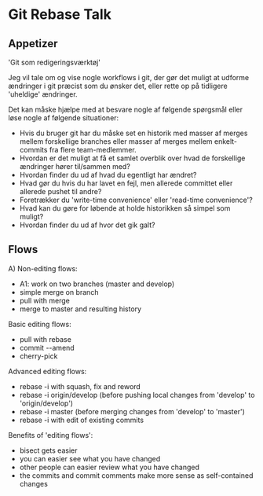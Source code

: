 ﻿Git Rebase Talk
===============

Appetizer
---------

'Git som redigeringsværktøj'

Jeg vil tale om og vise nogle workflows i git,
der gør det muligt at udforme ændringer i git præcist som du ønsker det,
eller rette op på tidligere 'uheldige' ændringer.

Det kan måske hjælpe med at besvare nogle af følgende spørgsmål eller løse nogle af følgende situationer:
- Hvis du bruger git har du måske set en historik med masser af merges mellem forskellige branches 
  eller masser af merges mellem enkelt-commits fra flere team-medlemmer.
- Hvordan er det muligt at få et samlet overblik over hvad de forskellige ændringer hører til/sammen med?
- Hvordan finder du ud af hvad du egentligt har ændret?
- Hvad gør du hvis du har lavet en fejl, men allerede committet eller allerede pushet til andre?
- Foretrækker du 'write-time convenience' eller 'read-time convenience'?
- Hvad kan du gøre for løbende at holde historikken så simpel som muligt?
- Hvordan finder du ud af hvor det gik galt?


Flows
-----

A) Non-editing flows:
- A1: work on two branches (master and develop)
- simple merge on branch
- pull with merge
- merge to master and resulting history

Basic editing flows:
- pull with rebase
- commit --amend
- cherry-pick <sha>

Advanced editing flows:
- rebase -i with squash, fix and reword
- rebase -i origin/develop (before pushing local changes from 'develop' to 'origin/develop')
- rebase -i master (before merging changes from 'develop' to 'master')
- rebase -i with edit of existing commits

Benefits of 'editing flows':
- bisect gets easier
- you can easier see what you have changed
- other people can easier review what you have changed
- the commits and commit comments make more sense as self-contained changes
